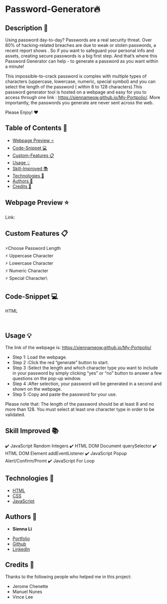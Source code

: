 # Password-Generator🔥

## Description 📝 

Using password day-to-day? Passwords are a real security threat. Over 80% of hacking-related breaches are due to weak or stolen passwords, a recent report shows . So if you want to safeguard your personal info and assets, creating secure passwords is a big first step. And that’s where this Password Generator can help - to generate a password as you want within a minute!

This impossible-to-crack password is complex with multiple types of characters (uppercase, lowercase, numeric, special symbol) and you can select the length of the password ( within 8 to 128 characters).This password generator tool is hosted on a webpage and easy for you to access through one link : https://siennameow.github.io/My-Portpolio/. More importantly, the passwords you generate are never sent across the web.

Please Enjoy! ❤️

## Table of Contents 📖

* [Webpage Preview ⭐](#webpage-preview-)
* [Code-Snippet 💻](#code-snippet-)
* [Custom-Features 📋](#custom-features-)
* [Usage 💡](#usage-)
* [Skill-Improved 📚](#skill-improved-)
* [Technologies 🔧](#technologies-)
* [Authors 👩](#authors-)
* [Credits 🙌](#credits-)

## Webpage Preview ⭐
 Link: 


## Custom Features 📋

⚡️Choose Password Length\
⚡️ Uppercase Character\
⚡️ Lowercase Character\
⚡️ Numeric Character\
⚡️ Special Character\

## Code-Snippet 💻

HTML

```html



```


## Usage 💡

The link of the webpage is: https://siennameow.github.io/My-Portpolio/

- Step 1: Load the webpage.
- Step 2 :Click the red “generate” button to start. 
- Step 3 :Select the length and which character type you want to include in your password by simply clicking “yes” or “no” button to answer a few questions on the pop-up window.
- Step 4 :After selection, your password will be generated in a second and shown on the webpage. 
- Step 5 :Copy and paste the password for your use.

Please note that:
The length of the password should be at least 8 and no more than 128.
You must select at least one character type in order to be validated.

## Skill Improved 📚
✔️ JavaScript Random Integers
✔️ HTML DOM Document querySelector
✔️ HTML DOM Element addEventListener
✔️ JavaScript Popup Alert/Confirm/Promt
✔️ JavaScript For Loop


## Technologies 🔧

* [HTML](https://developer.mozilla.org/en-US/docs/Web/HTML)
* [CSS](https://developer.mozilla.org/en-US/docs/Web/CSS)
* [JavaScript](https://developer.mozilla.org/en-US/docs/Web/JavaScript)

## Authors 👩

* **Sienna Li** 

- [Portfolio](#)
- [Github](https://github.com/siennameow)
- [LinkedIn](https://www.linkedin.com/in/hexuanli/)


## Credits 🙌

Thanks to the following people who helped me in this project:
- Jerome Chenette
- Manuel Nunes
- Vince Lee
